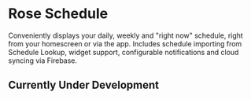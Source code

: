 # Rose Schedule
Conveniently displays your daily, weekly and "right now" schedule, right from your homescreen or via the app. Includes 
schedule importing from Schedule Lookup, widget support, configurable notifications and cloud syncing via Firebase.

## Currently Under Development